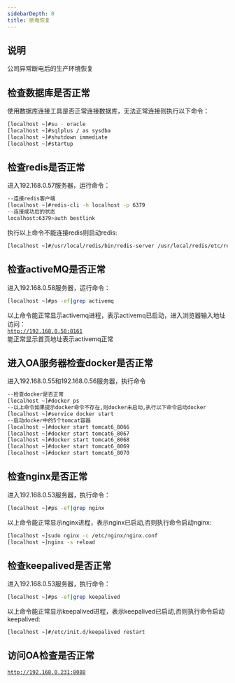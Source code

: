 ```yaml
---
sidebarDepth: 0
title: 断电恢复
---
```


## 说明
公司异常断电后的生产环境恢复

## 检查数据库是否正常
使用数据库连接工具是否正常连接数据库，无法正常连接则执行以下命令：
```bash
[localhost ~]#su - oracle
[localhost ~]#sqlplus / as sysdba
[localhost ~]#shutdown immediate
[localhost ~]#startup
```

## 检查redis是否正常
进入192.168.0.57服务器，运行命令：   
```bash
--连接redis客户端
[localhost ~]#redis-cli -h localhost -p 6379
--连接成功后的状态
localhost:6379>auth bestlink
```
执行以上命令不能连接redis则启动redis:   
```bash
[localhost ~]#/usr/local/redis/bin/redis-server /usr/local/redis/etc/redis.conf
```
## 检查activeMQ是否正常
进入192.168.0.58服务器，运行命令：
```bash
[localhost ~]#ps -ef|grep activemq
```
以上命令能正常显示activemq进程，表示activemq已启动，进入浏览器输入地址访问：   
<code>http://192.168.0.58:8161</code>  
能正常显示首页地址表示activemq正常

## 进入OA服务器检查docker是否正常
进入192.168.0.55和192.168.0.56服务器，执行命令
```bash
--检查docker是否正常
[localhost ~]#docker ps
--以上命令如果提示docker命令不存在,则docker未启动,执行以下命令启动docker
[localhost ~]#service docker start
--启动docker中的5个tomcat容器
[localhost ~]#docker start tomcat6_8066
[localhost ~]#docker start tomcat6_8067
[localhost ~]#docker start tomcat6_8068
[localhost ~]#docker start tomcat6_8069
[localhost ~]#docker start tomcat6_8070
```

## 检查nginx是否正常
进入192.168.0.53服务器，执行命令：
```bash
[localhost ~]#ps -ef|grep nginx
```
以上命令能正常显示nginx进程，表示nginx已启动,否则执行命令启动nginx:
```bash
[localhost ~]sudo nginx -c /etc/nginx/nginx.conf
[localhost ~]nginx -s reload
```
## 检查keepalived是否正常
进入192.168.0.53服务器，执行命令：
```bash
[localhost ~]#ps -ef|grep keepalived
```
以上命令能正常显示keepalived进程，表示keepalived已启动,否则执行命令启动keepalived:
```bash
[localhost ~]#/etc/init.d/keepalived restart
```
## 访问OA检查是否正常
<code>http://192.168.0.231:8088</code>